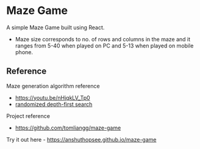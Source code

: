 # Maze Game

A simple Maze Game built using React.

- Maze size corresponds to no. of rows and columns in the maze and it ranges from 5-40 when played on PC and 5-13 when played on mobile phone.

## Reference

Maze generation algorithm reference
- https://youtu.be/nHjqkLV_Tp0
- [randomized depth-first search](https://en.wikipedia.org/wiki/Maze_generation_algorithm#Randomized_depth-first_search)

Project reference
- https://github.com/tomliangg/maze-game

Try it out here - https://anshuthopsee.github.io/maze-game
